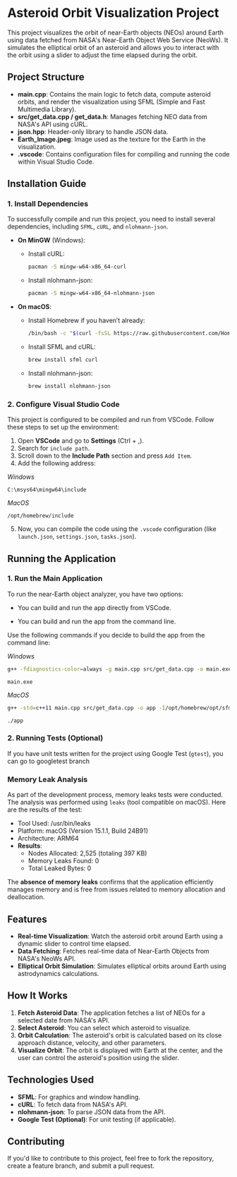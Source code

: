 # **Asteroid Orbit Visualization Project**

This project visualizes the orbit of near-Earth objects (NEOs) around Earth using data fetched from NASA's Near-Earth Object Web Service (NeoWs). It simulates the elliptical orbit of an asteroid and allows you to interact with the orbit using a slider to adjust the time elapsed during the orbit.

## **Project Structure**

- **main.cpp**: Contains the main logic to fetch data, compute asteroid orbits, and render the visualization using SFML (Simple and Fast Multimedia Library).
- **src/get_data.cpp / get_data.h**: Manages fetching NEO data from NASA's API using cURL.
- **json.hpp**: Header-only library to handle JSON data.
- **Earth_Image.jpeg**: Image used as the texture for the Earth in the visualization.
- **.vscode**: Contains configuration files for compiling and running the code within Visual Studio Code.

## **Installation Guide**

### 1. **Install Dependencies**

To successfully compile and run this project, you need to install several dependencies, including `SFML`, `cURL`, and `nlohmann-json`.

- **On MinGW** (Windows):
    - Install cURL:
      ```bash
      pacman -S mingw-w64-x86_64-curl
      ```
    - Install nlohmann-json:
      ```bash
      pacman -S mingw-w64-x86_64-nlohmann-json
      ```

- **On macOS**:
    - Install Homebrew if you haven’t already:
      ```bash
      /bin/bash -c "$(curl -fsSL https://raw.githubusercontent.com/Homebrew/install/HEAD/install.sh)"
      ```
    - Install SFML and cURL:
      ```bash
      brew install sfml curl
      ```
    - Install nlohmann-json:
      ```bash
      brew install nlohmann-json
      ```

### 2. **Configure Visual Studio Code**

This project is configured to be compiled and run from VSCode. Follow these steps to set up the environment:

1. Open **VSCode** and go to **Settings** (Ctrl + ,).
2. Search for `include path`.
3. Scroll down to the **Include Path** section and press `Add Item`.
4. Add the following address:

  _Windows_
   ```
   C:\msys64\mingw64\include
   ```
_MacOS_
   ```
   /opt/homebrew/include
   ```
5. Now, you can compile the code using the `.vscode` configuration (like `launch.json`, `settings.json`, `tasks.json`).

## **Running the Application**

### 1. **Run the Main Application**

To run the near-Earth object analyzer, you have two options:

- You can build and run the app directly from VSCode.

- You can build and run the app from the command line.

Use the following commands if you decide to build the app from the command line:

_Windows_
```bash
g++ -fdiagnostics-color=always -g main.cpp src/get_data.cpp -o main.exe -lcurl -lsfml-graphics -lsfml-window -lsfml-system
```
```
main.exe
```

_MacOS_
```bash
g++ -std=c++11 main.cpp src/get_data.cpp -o app -I/opt/homebrew/opt/sfml/include -L/opt/homebrew/opt/sfml/lib -lsfml-graphics -lsfml-window -lsfml-system -lcurl
```
```
./app
```

### 2. **Running Tests (Optional)**

If you have unit tests written for the project using Google Test (`gtest`), you can go to googletest branch

### Memory Leak Analysis

As part of the development process, memory leaks tests were conducted. The analysis was performed using `leaks` (tool compatible on macOS). Here are the results of the test:
  - Tool Used: /usr/bin/leaks
  - Platform: macOS (Version 15.1.1, Build 24B91)
  - Architecture: ARM64
  - **Results**:
    - Nodes Allocated: 2,525 (totaling 397 KB)
    - Memory Leaks Found: 0
    - Total Leaked Bytes: 0

The **absence of memory leaks** confirms that the application efficiently manages memory and is free from issues related to memory allocation and deallocation.


## **Features**

- **Real-time Visualization**: Watch the asteroid orbit around Earth using a dynamic slider to control time elapsed.
- **Data Fetching**: Fetches real-time data of Near-Earth Objects from NASA's NeoWs API.
- **Elliptical Orbit Simulation**: Simulates elliptical orbits around Earth using astrodynamics calculations.

## **How It Works**

1. **Fetch Asteroid Data**: The application fetches a list of NEOs for a selected date from NASA's API.
2. **Select Asteroid**: You can select which asteroid to visualize.
3. **Orbit Calculation**: The asteroid's orbit is calculated based on its close approach distance, velocity, and other parameters.
4. **Visualize Orbit**: The orbit is displayed with Earth at the center, and the user can control the asteroid's position using the slider.

## **Technologies Used**

- **SFML**: For graphics and window handling.
- **cURL**: To fetch data from NASA's API.
- **nlohmann-json**: To parse JSON data from the API.
- **Google Test (Optional)**: For unit testing (if applicable).

## **Contributing**

If you'd like to contribute to this project, feel free to fork the repository, create a feature branch, and submit a pull request.
